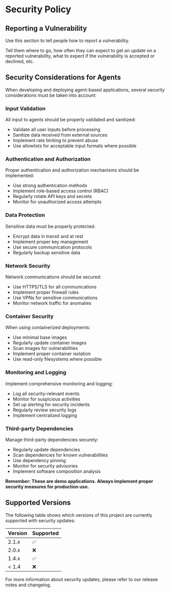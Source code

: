 # Security Policy

## Reporting a Vulnerability

Use this section to tell people how to report a vulnerability.

Tell them where to go, how often they can expect to get an update on a
reported vulnerability, what to expect if the vulnerability is accepted or
declined, etc.

## Security Considerations for Agents

When developing and deploying agent-based applications, several security considerations must be taken into account:

### Input Validation

All input to agents should be properly validated and sanitized:

- Validate all user inputs before processing
- Sanitize data received from external sources
- Implement rate limiting to prevent abuse
- Use allowlists for acceptable input formats where possible

### Authentication and Authorization

Proper authentication and authorization mechanisms should be implemented:

- Use strong authentication methods
- Implement role-based access control (RBAC)
- Regularly rotate API keys and secrets
- Monitor for unauthorized access attempts

### Data Protection

Sensitive data must be properly protected:

- Encrypt data in transit and at rest
- Implement proper key management
- Use secure communication protocols
- Regularly backup sensitive data

### Network Security

Network communications should be secured:

- Use HTTPS/TLS for all communications
- Implement proper firewall rules
- Use VPNs for sensitive communications
- Monitor network traffic for anomalies

### Container Security

When using containerized deployments:

- Use minimal base images
- Regularly update container images
- Scan images for vulnerabilities
- Implement proper container isolation
- Use read-only filesystems where possible

### Monitoring and Logging

Implement comprehensive monitoring and logging:

- Log all security-relevant events
- Monitor for suspicious activities
- Set up alerting for security incidents
- Regularly review security logs
- Implement centralized logging

### Third-party Dependencies

Manage third-party dependencies securely:

- Regularly update dependencies
- Scan dependencies for known vulnerabilities
- Use dependency pinning
- Monitor for security advisories
- Implement software composition analysis

**Remember: These are demo applications. Always implement proper security measures for production use.**

## Supported Versions

The following table shows which versions of this project are currently supported with security updates:

| Version | Supported          |
| ------- | ------------------ |
| 2.1.x   | :white_check_mark: |
| 2.0.x   | :x:                |
| 1.4.x   | :white_check_mark: |
| < 1.4   | :x:                |

For more information about security updates, please refer to our release notes and changelog.
